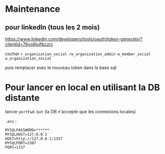 # Maintenance
## pour linkedIn (tous les 2 mois)
https://www.linkedin.com/developers/tools/oauth/token-generator?clientId=78yo6lujfbczrc

cocher `r_organization_social rw_organization_admin w_member_social w_organization_social`

puis remplacer avec le nouveau token dans la base sql

# Pour lancer en local en utilisant la DB distante
lancer `portFwd.bat` (la DB n'accepte que les connexions locales)

`.env` :
```
MYSQLPASSWORD=******
MYSQLHOST=127.0.0.1
HOST=http://127.0.0.1:1337
MYSQLPORT=3307
PORT=1337
```